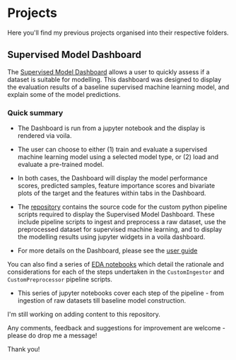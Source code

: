 # Projects

Here you'll find my previous projects organised into their respective folders.  



## Supervised Model Dashboard

The [Supervised Model Dashboard](supervised_ml_dashboard) allows a user to quickly assess if a dataset is suitable for modelling. This dashboard was designed to display the evaluation results of a baseline supervised machine learning model, and explain some of the model predictions. 



### Quick summary

- The Dashboard is run from a jupyter notebook and the display is rendered via voila. 

- The user can choose to either (1) train and evaluate a supervised machine learning model using a selected model type, or (2) load and evaluate a pre-trained model. 
- In both cases, the Dashboard will display the model performance scores, predicted samples, feature importance scores and bivariate plots of the target and the features within tabs in the Dashboard. 
- The [repository](supervised_ml_dashboard) contains the source code for the custom python pipeline scripts required to display the Supervised Model Dashboard. These include pipeline scripts to ingest and preprocess a raw dataset, use the preprocessed dataset for supervised machine learning, and to display the modelling results using jupyter widgets in a voila dashboard. 
- For more details on the Dashboard, please see the [user guide](http://htmlpreview.github.io/?https://github.com/py3lee/projects/blob/main/supervised_ml_dashboard/user_guide/Supervised%20Model%20Dashboard.html)



You can also find a series of [EDA notebooks](supervised_ml_dashboard/notebook/EDA) which detail the rationale and considerations for each of the steps undertaken in the `CustomIngestor` and `CustomPreprocessor` pipeline scripts. 

- This series of jupyter notebooks cover each step of the pipeline - from ingestion of raw datasets till baseline model construction. 

  

I'm still working on adding content to this repository.

Any comments, feedback and suggestions for improvement are welcome - please do drop me a message!  



Thank you! 